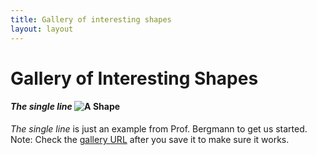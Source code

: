 ```yaml
---
title: Gallery of interesting shapes
layout: layout
---
```


# Gallery of Interesting Shapes



#### *The single line* ![A Shape](http://UW-GEOG458-Winter2018.github.io/galleries/shapes/lrb9-gallery.svg)
*The single line* is just an example from Prof. Bergmann to get us started. Note: Check the [gallery URL](http://UW-GEOG458-Winter2018.github.io/shapes.html) after you save it to make sure it works.

